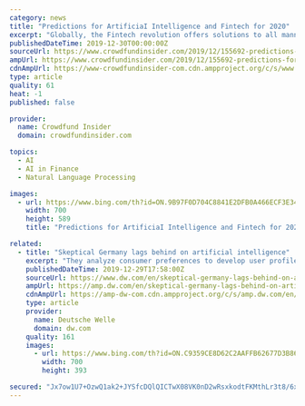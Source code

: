 ```yaml
---
category: news
title: "Predictions for ArtificiaI Intelligence and Fintech for 2020"
excerpt: "Globally, the Fintech revolution offers solutions to all manner of issues, and as we see in so many sectors, algorithms and AI can locate data and highlight trends. In doing so, such technologies operate automatically – and therefore can carry out functions much quicker than by human effort – and at a reduced financial cost as technology ..."
publishedDateTime: 2019-12-30T00:00:00Z
sourceUrl: https://www.crowdfundinsider.com/2019/12/155692-predictions-for-artificiai-intelligence-and-fintech-for-2020/
ampUrl: https://www.crowdfundinsider.com/2019/12/155692-predictions-for-artificiai-intelligence-and-fintech-for-2020/amp/
cdnAmpUrl: https://www-crowdfundinsider-com.cdn.ampproject.org/c/s/www.crowdfundinsider.com/2019/12/155692-predictions-for-artificiai-intelligence-and-fintech-for-2020/amp/
type: article
quality: 61
heat: -1
published: false

provider:
  name: Crowdfund Insider
  domain: crowdfundinsider.com

topics:
  - AI
  - AI in Finance
  - Natural Language Processing

images:
  - url: https://www.bing.com/th?id=ON.9B97F0D704C8841E2DFB0A466ECF3E34
    width: 700
    height: 589
    title: "Predictions for ArtificiaI Intelligence and Fintech for 2020"

related:
  - title: "Skeptical Germany lags behind on artificial intelligence"
    excerpt: "They analyze consumer preferences to develop user profiles for targeted advertising. Artificial intelligence (AI) is not only used for such marketing purposes, of course, though this is where many consumers are already experiencing what this technology can already do today. So far, AI still does not rival human intelligence. But self-learning ..."
    publishedDateTime: 2019-12-29T17:58:00Z
    sourceUrl: https://www.dw.com/en/skeptical-germany-lags-behind-on-artificial-intelligence/a-51828604
    ampUrl: https://amp.dw.com/en/skeptical-germany-lags-behind-on-artificial-intelligence/a-51828604
    cdnAmpUrl: https://amp-dw-com.cdn.ampproject.org/c/s/amp.dw.com/en/skeptical-germany-lags-behind-on-artificial-intelligence/a-51828604
    type: article
    provider:
      name: Deutsche Welle
      domain: dw.com
    quality: 161
    images:
      - url: https://www.bing.com/th?id=ON.C9359CE8D62C2AAFFB62677D3B86C426
        width: 700
        height: 393

secured: "Jx7ow1U7+OzwQ1ak2+JYSfcDQlQICTwX08VK0nD2wRsxkodtFKMthLr3t8/6xZz2GHbG4StYiDylYKur98NWo91iTncpwp8hd1+Vhxm6ma3KSGS/Sly6Fuc0T/MHX1RAwXt500hHrIUYD/WEW5pfRopS/OJw8t9xtXs+ti3rjFM4681W7WJQEpntQDCL502WWvk7waKkzkDn41eQv3S+9qCxih1an2R6LfHCMwmHREKdZ1I8wr9YFkzgdvm7Bnef95gP4eTQBxLHw8mW/9BwwA==;IXQCJ9PuO710D8GMjpiPeQ=="
---
```


